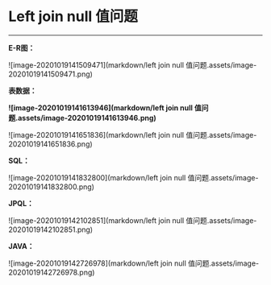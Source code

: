 # Left join null 值问题

---

**E-R图：**

![image-20201019141509471](markdown/left join null 值问题.assets/image-20201019141509471.png)

**表数据：**

**![image-20201019141613946](markdown/left join null 值问题.assets/image-20201019141613946.png)**

![image-20201019141651836](markdown/left join null 值问题.assets/image-20201019141651836.png)

**SQL：**

![image-20201019141832800](markdown/left join null 值问题.assets/image-20201019141832800.png)

**JPQL：**

![image-20201019142102851](markdown/left join null 值问题.assets/image-20201019142102851.png)

**JAVA：**

![image-20201019142726978](markdown/left join null 值问题.assets/image-20201019142726978.png)